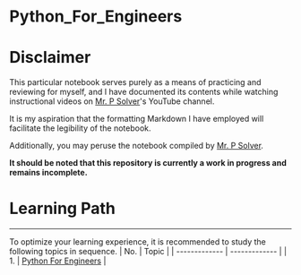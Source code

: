 # Python_For_Engineers
# **Disclaimer**

This particular notebook serves purely as a means of practicing and reviewing for myself, and I have documented its contents while watching instructional videos on [Mr. P Solver](https://www.youtube.com/@MrPSolver)'s YouTube channel.

It is my aspiration that the formatting Markdown I have employed will facilitate the legibility of the notebook.

Additionally, you may peruse the notebook compiled by [Mr. P Solver](https://github.com/lukepolson/youtube_channel).

<strong>It should be noted that this repository is currently a work in progress and remains incomplete.</strong> 

<h1>Learning Path</h1>
  
<hr>

To optimize your learning experience, it is recommended to study the following topics in sequence.
| No.  | Topic |
| ------------- | ------------- |
| 1.  | [Python For Engineers](https://github.com/khinthandarkyaw98/Python_For_Engineers/blob/main/Python_Basic_Practice_for_Engineers.ipynb)  |

